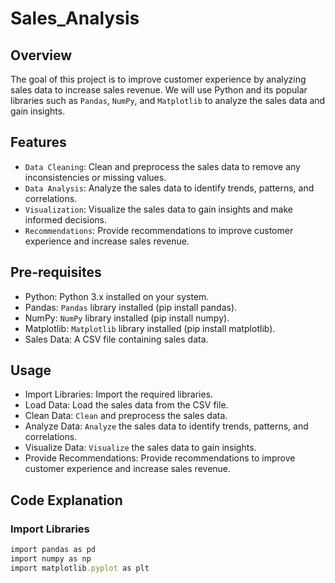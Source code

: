 # Sales_Analysis
## Overview
The goal of this project is to improve customer experience by analyzing sales data to increase sales revenue. We will use Python and its popular libraries such as `Pandas`, `NumPy`, and `Matplotlib` to analyze the sales data and gain insights.
## Features
- `Data Cleaning`: Clean and preprocess the sales data to remove any inconsistencies or missing values.
- `Data Analysis`: Analyze the sales data to identify trends, patterns, and correlations.
- `Visualization`: Visualize the sales data to gain insights and make informed decisions.
- `Recommendations`: Provide recommendations to improve customer experience and increase sales revenue.
## Pre-requisites
- Python: Python 3.x installed on your system.
- Pandas: `Pandas` library installed (pip install pandas).
- NumPy: `NumPy` library installed (pip install numpy).
- Matplotlib: `Matplotlib` library installed (pip install matplotlib).
- Sales Data: A CSV file containing sales data.
## Usage
- Import Libraries: Import the required libraries.
- Load Data: Load the sales data from the CSV file.
- Clean Data: `Clean` and preprocess the sales data.
- Analyze Data: `Analyze` the sales data to identify trends, patterns, and correlations.
- Visualize Data: `Visualize` the sales data to gain insights.
- Provide Recommendations: Provide recommendations to improve customer experience and increase sales revenue.
## Code Explanation
### Import Libraries
```ruby
import pandas as pd
import numpy as np
import matplotlib.pyplot as plt

```
